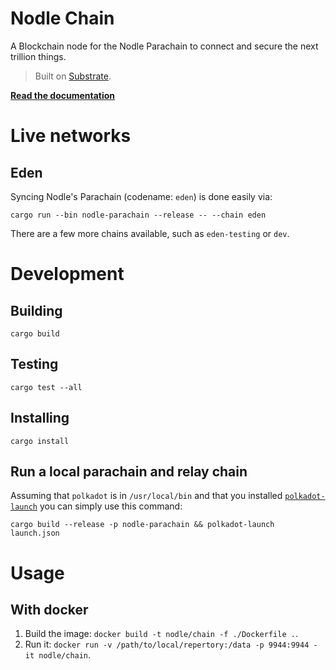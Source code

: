 # Nodle Chain

A Blockchain node for the Nodle Parachain to connect and secure the next trillion things.

> Built on [Substrate](https://substrate.dev).

[**Read the documentation**](https://nodlecode.github.io/chain/nodle_parachain/index.html)


# Live networks

## Eden
Syncing Nodle's Parachain (codename: `eden`) is done easily via:
```
cargo run --bin nodle-parachain --release -- --chain eden
```

There are a few more chains available, such as `eden-testing` or `dev`.


# Development

## Building
```
cargo build
```

## Testing
```
cargo test --all
```

## Installing
```
cargo install
```

## Run a local parachain and relay chain
Assuming that `polkadot` is in `/usr/local/bin` and that you installed [`polkadot-launch`](https://github.com/paritytech/polkadot-launch) you can simply use this command:
```
cargo build --release -p nodle-parachain && polkadot-launch launch.json
```

# Usage

## With docker

1. Build the image: `docker build -t nodle/chain -f ./Dockerfile .`.
2. Run it: `docker run -v /path/to/local/repertory:/data -p 9944:9944 -it nodle/chain`.
